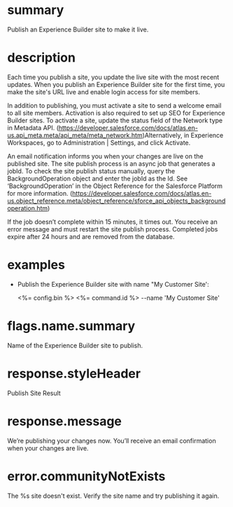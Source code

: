 # summary

Publish an Experience Builder site to make it live.

# description

Each time you publish a site, you update the live site with the most recent updates. When you publish an Experience Builder site for the first time, you make the site's URL live and enable login access for site members.

In addition to publishing, you must activate a site to send a welcome email to all site members. Activation is also required to set up SEO for Experience Builder sites. To activate a site, update the status field of the Network type in Metadata API. (https://developer.salesforce.com/docs/atlas.en-us.api_meta.meta/api_meta/meta_network.htm)Alternatively, in Experience Workspaces, go to Administration | Settings, and click Activate.

An email notification informs you when your changes are live on the published site. The site publish process is an async job that generates a jobId. To check the site publish status manually, query the BackgroundOperation object and enter the jobId as the Id. See ‘BackgroundOperation’ in the Object Reference for the Salesforce Platform for more information. (https://developer.salesforce.com/docs/atlas.en-us.object_reference.meta/object_reference/sforce_api_objects_backgroundoperation.htm)

If the job doesn’t complete within 15 minutes, it times out. You receive an error message and must restart the site publish process. Completed jobs expire after 24 hours and are removed from the database.

# examples

- Publish the Experience Builder site with name "My Customer Site':

  <%= config.bin %> <%= command.id %> --name 'My Customer Site'

# flags.name.summary

Name of the Experience Builder site to publish.

# response.styleHeader

Publish Site Result

# response.message

We’re publishing your changes now. You’ll receive an email confirmation when your changes are live.

# error.communityNotExists

The %s site doesn't exist. Verify the site name and try publishing it again.
